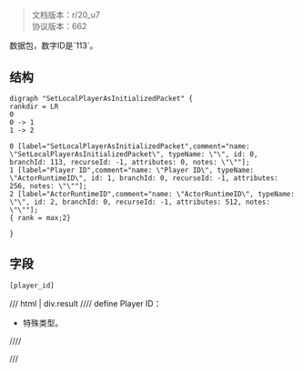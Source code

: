 # <!-- md:samp SetLocalPlayerAsInitializedPacket -->

> 文档版本：r/20_u7<br/>协议版本：662

<!-- md:samp SetLocalPlayerAsInitializedPacket -->数据包，数字ID是`113`。

## 结构

```viz
digraph "SetLocalPlayerAsInitializedPacket" {
rankdir = LR
0
0 -> 1
1 -> 2

0 [label="SetLocalPlayerAsInitializedPacket",comment="name: \"SetLocalPlayerAsInitializedPacket\", typeName: \"\", id: 0, branchId: 113, recurseId: -1, attributes: 0, notes: \"\""];
1 [label="Player ID",comment="name: \"Player ID\", typeName: \"ActorRuntimeID\", id: 1, branchId: 0, recurseId: -1, attributes: 256, notes: \"\""];
2 [label="ActorRuntimeID",comment="name: \"ActorRuntimeID\", typeName: \"\", id: 2, branchId: 0, recurseId: -1, attributes: 512, notes: \"\""];
{ rank = max;2}

}

```

## 字段

```title='SetLocalPlayerAsInitializedPacket'
[player_id]
```

/// html | div.result
//// define
Player ID：[<!-- md:samp ActorRuntimeID -->](../types/actorruntimeid.md)

- 特殊类型。


////

///

